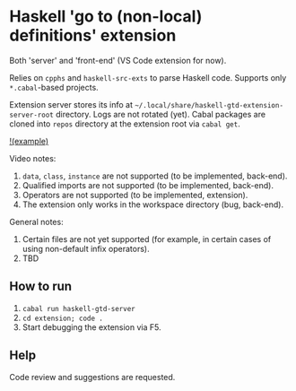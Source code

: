 # Haskell 'go to (non-local) definitions' extension
Both 'server' and 'front-end' (VS Code extension for now).

Relies on `cpphs` and `haskell-src-exts` to parse Haskell code.
Supports only `*.cabal`-based projects.

Extension server stores its info at `~/.local/share/haskell-gtd-extension-server-root` directory. Logs are not rotated (yet). Cabal packages are cloned into `repos` directory at the extension root via `cabal get`.

[!(example)](https://github.com/kr3v/gtd-nl-hs/assets/14293293/a5dc1f20-d343-4761-ad65-5af7d6cefe91)

Video notes:
1. `data`, `class`, `instance` are not supported (to be implemented, back-end).
2. Qualified imports are not supported (to be implemented, back-end).
3. Operators are not supported (to be implemented, extension).
4. The extension only works in the workspace directory (bug, back-end).

General notes:
1. Certain files are not yet supported (for example, in certain cases of using non-default infix operators).
2. TBD

## How to run
1. `cabal run haskell-gtd-server`
2. `cd extension; code .`
3. Start debugging the extension via F5.

## Help
Code review and suggestions are requested.
